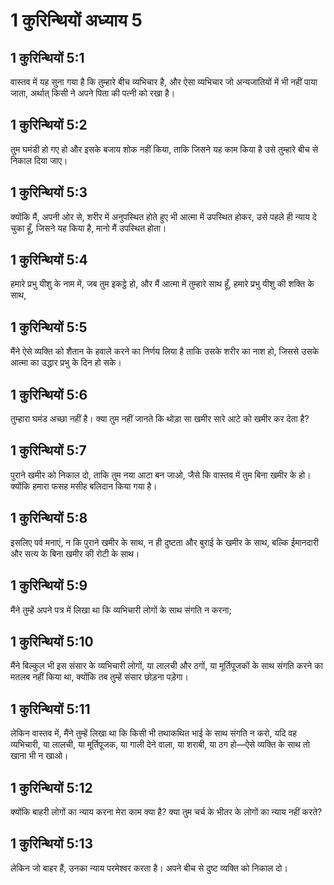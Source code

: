 # 1 कुरिन्थियों अध्याय 5

## 1 कुरिन्थियों 5:1

वास्तव में यह सुना गया है कि तुम्हारे बीच व्यभिचार है, और ऐसा व्यभिचार जो अन्यजातियों में भी नहीं पाया जाता, अर्थात् किसी ने अपने पिता की पत्नी को रखा है।

## 1 कुरिन्थियों 5:2

तुम घमंडी हो गए हो और इसके बजाय शोक नहीं किया, ताकि जिसने यह काम किया है उसे तुम्हारे बीच से निकाल दिया जाए।

## 1 कुरिन्थियों 5:3

क्योंकि मैं, अपनी ओर से, शरीर में अनुपस्थित होते हुए भी आत्मा में उपस्थित होकर, उसे पहले ही न्याय दे चुका हूँ, जिसने यह किया है, मानो मैं उपस्थित होता।

## 1 कुरिन्थियों 5:4

हमारे प्रभु यीशु के नाम में, जब तुम इकट्ठे हो, और मैं आत्मा में तुम्हारे साथ हूँ, हमारे प्रभु यीशु की शक्ति के साथ,

## 1 कुरिन्थियों 5:5

मैंने ऐसे व्यक्ति को शैतान के हवाले करने का निर्णय लिया है ताकि उसके शरीर का नाश हो, जिससे उसके आत्मा का उद्धार प्रभु के दिन हो सके।

## 1 कुरिन्थियों 5:6

तुम्हारा घमंड अच्छा नहीं है। क्या तुम नहीं जानते कि थोड़ा सा खमीर सारे आटे को खमीर कर देता है?

## 1 कुरिन्थियों 5:7

पुराने खमीर को निकाल दो, ताकि तुम नया आटा बन जाओ, जैसे कि वास्तव में तुम बिना खमीर के हो। क्योंकि हमारा फसह मसीह बलिदान किया गया है।

## 1 कुरिन्थियों 5:8

इसलिए पर्व मनाएं, न कि पुराने खमीर के साथ, न ही दुष्टता और बुराई के खमीर के साथ, बल्कि ईमानदारी और सत्य के बिना खमीर की रोटी के साथ।

## 1 कुरिन्थियों 5:9

मैंने तुम्हें अपने पत्र में लिखा था कि व्यभिचारी लोगों के साथ संगति न करना;

## 1 कुरिन्थियों 5:10

मैंने बिल्कुल भी इस संसार के व्यभिचारी लोगों, या लालची और ठगों, या मूर्तिपूजकों के साथ संगति करने का मतलब नहीं किया था, क्योंकि तब तुम्हें संसार छोड़ना पड़ेगा।

## 1 कुरिन्थियों 5:11

लेकिन वास्तव में, मैंने तुम्हें लिखा था कि किसी भी तथाकथित भाई के साथ संगति न करो, यदि वह व्यभिचारी, या लालची, या मूर्तिपूजक, या गाली देने वाला, या शराबी, या ठग हो—ऐसे व्यक्ति के साथ तो खाना भी न खाओ।

## 1 कुरिन्थियों 5:12

क्योंकि बाहरी लोगों का न्याय करना मेरा काम क्या है? क्या तुम चर्च के भीतर के लोगों का न्याय नहीं करते?

## 1 कुरिन्थियों 5:13

लेकिन जो बाहर हैं, उनका न्याय परमेश्वर करता है। अपने बीच से दुष्ट व्यक्ति को निकाल दो।
